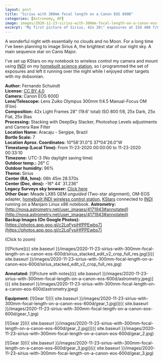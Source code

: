 ```yaml
---
layout: post
title: "Sirius with 300mm focal length on a Canon EOS 600D"
categories: [Astronomy, AP]
image: images/2020-11-23-sirius-with-300mm-focal-length-on-a-canon-eos-600d/sirius_stacked_edit_v2_crop_super_small.jpg
excerpt: "My first picture of Sirius, 42x 28\" exposures at ISO 400 f/8."
---
```


A wonderful night with essentially no clouds and no Moon. For a long time I've been planning to image Sirius A, the brightest star of our night sky. A main sequence star on Canis Major.

I've set up KStars on my notebook to wireless control my camera and mount using [INDI](https://www.indilib.org/) on my [homebuilt science station](https://fschuindt.github.io/blog/2020/07/31/build-showcase-my-wireless-raspberry-pi-powered-science-station-for-controlling-the-telescope-mount-dslr-camera-and-all-future-gear.html), so I programmed the set of exposures and left it running over the night while I enjoyed other targets with my dobsonian.

**Author:** Fernando Schuindt  
**License:** [CC BY 4.0](https://creativecommons.org/licenses/by/4.0/)  
**Camera:** Canon EOS 600D  
**Lens/Telescope:** Lens Zuiko Olympus 300mm f/4.5 Manual-Focus OM (Film)  
**Composition:** 42x Light Frames 28" (19.6' total) ISO 800 f/8, 25x Dark, 25x Flat, 25x Bias  
**Processing:** Stacking with DeepSky Stacker, Photoshop Levels adjustments and Camera Raw Filter  
**Location Name:** Aracaju - Sergipe, Brazil  
**Bortle Scale:** 7  
**Location Aprox. Coordinates:** 10°58'31.0"S 37°04'26.0"W  
**Timestamp (Local Time):** From 11-23-2020 00:00:00 to 11-23-2020 00:33:10  
**Timezone:** UTC-3 (No daylight saving time)  
**Outdoor temp.:** 26° C  
**Outdoor humidity:** 96%  
**Theme:** Sirius  
**Center (RA, hms):** 06h 45m 28.570s  
**Center (Dec, dms):** -16° 44' 31.236"  
**Legacy Surveys sky browser:** [Click here](http://legacysurvey.org/viewer/?ra=101.3690&dec=-16.7420&layer=unwise-neo6&poly=100.0549,-14.9878,100.1886,-18.5829,102.7067,-18.4866,102.5283,-14.8921,100.0549,-14.9878)  
**Other Gear:** Meade LX85 GEM *unguided* (Two-star alignment), OM-EOS adapter, [homebuilt INDI wireless control station](https://fschuindt.github.io/blog/2020/07/31/build-showcase-my-wireless-raspberry-pi-powered-science-station-for-controlling-the-telescope-mount-dslr-camera-and-all-future-gear.html), [KStars](https://apps.kde.org/en/kstars) connected to [INDI](https://www.indilib.org/) running on a Manjaro Linux x86 notebook.
**Astrometry:** [http://nova.astrometry.net/user_images/4171943#annotated](http://nova.astrometry.net/user_images/4171943#annotated)  
**Backup Images (On Google Photos):** [https://photos.app.goo.gl/c2LqFysiHfPPEwbs7](https://photos.app.goo.gl/c2LqFysiHfPPEwbs7)  

(Click to zoom)

[![Picture]({{ site.baseurl }}/images/2020-11-23-sirius-with-300mm-focal-length-on-a-canon-eos-600d/sirius_stacked_edit_v2_crop_full_res.jpg)]({{ site.baseurl }}/images/2020-11-23-sirius-with-300mm-focal-length-on-a-canon-eos-600d/sirius_stacked_edit_v2_crop_full_res.jpg)

**Annotated:**
[![Picture with notes]({{ site.baseurl }}/images/2020-11-23-sirius-with-300mm-focal-length-on-a-canon-eos-600d/astrometry.jpeg)]({{ site.baseurl }}/images/2020-11-23-sirius-with-300mm-focal-length-on-a-canon-eos-600d/astrometry.jpeg)

**Equipment:**
[![Gear 1]({{ site.baseurl }}/images/2020-11-23-sirius-with-300mm-focal-length-on-a-canon-eos-600d/gear_1.jpg)]({{ site.baseurl }}/images/2020-11-23-sirius-with-300mm-focal-length-on-a-canon-eos-600d/gear_1.jpg)

[![Gear 2]({{ site.baseurl }}/images/2020-11-23-sirius-with-300mm-focal-length-on-a-canon-eos-600d/gear_2.jpg)]({{ site.baseurl }}/images/2020-11-23-sirius-with-300mm-focal-length-on-a-canon-eos-600d/gear_2.jpg)

[![Gear 3]({{ site.baseurl }}/images/2020-11-23-sirius-with-300mm-focal-length-on-a-canon-eos-600d/gear_3.jpg)]({{ site.baseurl }}/images/2020-11-23-sirius-with-300mm-focal-length-on-a-canon-eos-600d/gear_3.jpg)
